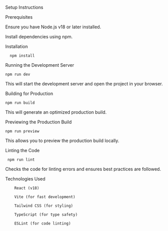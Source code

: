 Setup Instructions

Prerequisites

Ensure you have Node.js v18 or later installed.

Install dependencies using npm.

Installation

      npm install

Running the Development Server

    npm run dev

This will start the development server and open the project in your browser.

Building for Production

    npm run build

This will generate an optimized production build.

Previewing the Production Build

    npm run preview

This allows you to preview the production build locally.

Linting the Code

     npm run lint

Checks the code for linting errors and ensures best practices are followed.

Technologies Used

        React (v18)

        Vite (for fast development)

        Tailwind CSS (for styling)

        TypeScript (for type safety)

        ESLint (for code linting)
